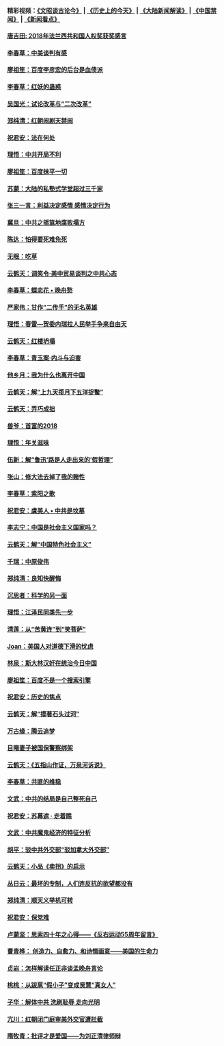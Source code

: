 #### 精彩视频：[《文昭谈古论今》](http://45.32.25.56/wenzhao) | [《历史上的今天》](http://45.32.25.56/today-in-history) | [《大陆新闻解读》](http://45.32.25.56/ntdtv-comedy) | [《中国禁闻》](http://45.32.25.56/ntdtv-news) | [《新闻看点》](http://45.32.25.56/news-insight) 

 #### [唐吉田: 2018年法兰西共和国人权奖获奖感言](../pages/nsc993/n11021537.md?t=02031639) 

#### [李春草：中美谈判有感](../pages/nsc993/n11019776.md?t=02031639) 

#### [廖祖笙：百度李彦宏的后台是血债派](../pages/nsc993/n11019767.md?t=02031639) 

#### [李春草：红妖的蛊惑](../pages/nsc993/n11017095.md?t=02031639) 

#### [吴国光：试论改革与“二次改革”](../pages/nsc993/n11017055.md?t=02031639) 

#### [郑纯清：红朝闹剧天禁闹](../pages/nsc993/n11017030.md?t=02031639) 

#### [祝君安：法在何处](../pages/nsc993/n11017021.md?t=02031639) 

#### [理悟：中共开局不利](../pages/nsc993/n11016938.md?t=02031639) 

#### [廖祖笙：百度抹平一切](../pages/nsc993/n11014925.md?t=02031639) 

#### [苏蒙：大陆的私塾式学堂超过三千家](../pages/nsc993/n11014334.md?t=02031639) 

#### [张三一言：利益决定感情 感情决定行为](../pages/nsc993/n11012463.md?t=02031639) 

#### [冀旦：中共之摇篮地腐败塌方](../pages/nsc993/n11009533.md?t=02031639) 

#### [陈达：怕得要死难免死](../pages/nsc993/n11009520.md?t=02031639) 

#### [无眠：吃草](../pages/nsc993/n11007940.md?t=02031639) 

#### [云鹤天：调笑令‧美中贸易谈判之中共心态](../pages/nsc993/n11007670.md?t=02031639) 

#### [李春草：蝶恋花  •  晚舟愁](../pages/nsc993/n11006605.md?t=02031639) 

#### [严家伟：甘作“二传手”的无名英雄](../pages/nsc993/n11005340.md?t=02031639) 

#### [理悟：春雷—贺委内瑞拉人民举手争来自由天](../pages/nsc993/n11005334.md?t=02031639) 

#### [云鹤天：红楼坍塌](../pages/nsc993/n11005318.md?t=02031639) 

#### [李春草：青玉案·内斗与迫害](../pages/nsc993/n11005306.md?t=02031639) 

#### [他乡月：我为什么也离开中国](../pages/nsc993/n11003553.md?t=02031639) 

#### [云鹤天：解“上九天揽月下五洋捉鳖”](../pages/nsc993/n11000750.md?t=02031639) 

#### [云鹤天：弄巧成拙](../pages/nsc993/n11000722.md?t=02031639) 

#### [兽爷：首富的2018](../pages/nsc993/n11000693.md?t=02031639) 

#### [理悟：年关滋味](../pages/nsc993/n10998847.md?t=02031639) 

#### [伍新：解“鲁迅‘路是人走出来的’假哲理”](../pages/nsc993/n10998777.md?t=02031639) 

#### [张山：修大法去掉了我的赌性](../pages/nsc993/n10997702.md?t=02031639) 

#### [李春草：紫阳之歌](../pages/nsc993/n10997679.md?t=02031639) 

#### [祝君安：虞美人 • 中共是坟墓](../pages/nsc993/n10996090.md?t=02031639) 

#### [李志宁：中国是社会主义国家吗？](../pages/nsc993/n10996097.md?t=02031639) 

#### [云鹤天：解“中国特色社会主义”](../pages/nsc993/n10996043.md?t=02031639) 

#### [千瑞：中原俊伟](../pages/nsc993/n10995401.md?t=02031639) 

#### [郑纯清：良知快醒悔](../pages/nsc993/n10995385.md?t=02031639) 

#### [沉思者：科学的另一面](../pages/nsc993/n10996074.md?t=02031639) 

#### [理悟：江泽民同类先一步](../pages/nsc993/n10995378.md?t=02031639) 

#### [清莲：从“苦黄连”到“笑菩萨”](../pages/nsc993/n10995466.md?t=02031639) 

#### [Joan：美国人对道德下滑的忧虑](../pages/nsc993/n10995424.md?t=02031639) 

#### [林泉：斯大林汉奸在统治今日中国](../pages/nsc993/n10995210.md?t=02031639) 

#### [廖祖笙：百度不是一个搜索引擎](../pages/nsc993/n10994961.md?t=02031639) 

#### [祝君安：历史的焦点](../pages/nsc993/n10994925.md?t=02031639) 

#### [云鹤天：解“摸著石头过河”](../pages/nsc993/n10993325.md?t=02031639) 

#### [万古缘：腾云追梦](../pages/nsc993/n10993120.md?t=02031639) 

#### [目睹妻子被国保警察绑架](../pages/nsc993/n10991525.md?t=02031639) 

#### [云鹤天：《五指山作证，万泉河诉说》](../pages/nsc993/n10991603.md?t=02031639) 

#### [李春草：共匪的维稳](../pages/nsc993/n10991348.md?t=02031639) 

#### [文武：中共的结局是自己整死自己](../pages/nsc993/n10989899.md?t=02031639) 

#### [祝君安：苏幕遮 · 走着瞧](../pages/nsc993/n10988901.md?t=02031639) 

#### [文武：中共魔鬼经济的特征分析](../pages/nsc993/n10987387.md?t=02031639) 

#### [胡平：驳中共外交部“驳加拿大外交部”](../pages/nsc993/n10987378.md?t=02031639) 

#### [云鹤天：小品《卖拐》的启示](../pages/nsc993/n10984392.md?t=02031639) 

#### [丛日云：最坏的专制，人们连反抗的欲望都没有](../pages/nsc993/n10984377.md?t=02031639) 

#### [郑纯清：顺天义举机可转](../pages/nsc993/n10984369.md?t=02031639) 

#### [祝君安：保党难](../pages/nsc993/n10984362.md?t=02031639) 

#### [卢蒙坚：思索四十年之心得——《反右运动55周年留言》](../pages/nsc993/n10984355.md?t=02031639) 

#### [曹青桦： 创造力、自愈力、和诗情画意——美国的生命力](../pages/nsc993/n10984216.md?t=02031639) 

#### [贞岩：怎样解读任正非谈孟晚舟言论](../pages/nsc993/n10984650.md?t=02031639) 

#### [桃桃：从跋扈“假小子”变成贤慧“真女人”](../pages/nsc993/n10984416.md?t=02031639) 

#### [子华：解体中共 洗刷耻辱 走向光明](../pages/nsc993/n10984019.md?t=02031639) 

#### [亢川：红朝闭门庭审美外交官遭拦截](../pages/nsc993/n10984050.md?t=02031639) 

#### [隋牧青：批评才是爱国——为刘正清律师辩](../pages/nsc993/n10983057.md?t=02031639) 

